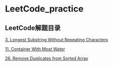 # LeetCode_practice
## LeetCode解题目录

[3. Longest Substring Without Repeating Characters](https://github.com/DF-Kyun/LeetCode_practice/tree/master/String/3.%20Longest%20Substring%20Without%20Repeating%20Characters)

[11. Container With Most Water](https://github.com/DF-Kyun/LeetCode_practice/tree/master/Array/11.%20Container%20With%20Most%20Water)

[26. Remove Duplicates from Sorted Array](https://github.com/DF-Kyun/LeetCode_practice/tree/master/Array/26.%20Remove%20Duplicates%20from%20Sorted%20Array)
